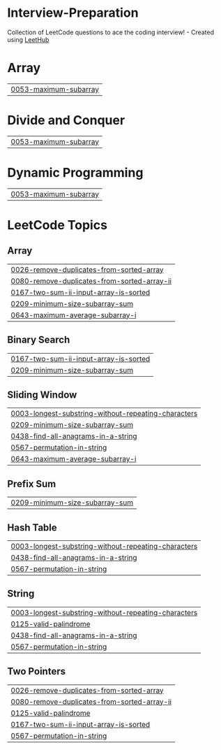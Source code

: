# Interview-Preparation
Collection of LeetCode questions to ace the coding interview! - Created using [LeetHub](https://github.com/QasimWani/LeetHub)


# Array
|  |
| ------- |
| [0053-maximum-subarray](https://github.com/Seshasai14/Interview-Preparation/tree/master/0053-maximum-subarray) |
# Divide and Conquer
|  |
| ------- |
| [0053-maximum-subarray](https://github.com/Seshasai14/Interview-Preparation/tree/master/0053-maximum-subarray) |
# Dynamic Programming
|  |
| ------- |
| [0053-maximum-subarray](https://github.com/Seshasai14/Interview-Preparation/tree/master/0053-maximum-subarray) |
<!---LeetCode Topics Start-->
# LeetCode Topics
## Array
|  |
| ------- |
| [0026-remove-duplicates-from-sorted-array](https://github.com/Seshasai14/Interview-Preparation/tree/master/0026-remove-duplicates-from-sorted-array) |
| [0080-remove-duplicates-from-sorted-array-ii](https://github.com/Seshasai14/Interview-Preparation/tree/master/0080-remove-duplicates-from-sorted-array-ii) |
| [0167-two-sum-ii-input-array-is-sorted](https://github.com/Seshasai14/Interview-Preparation/tree/master/0167-two-sum-ii-input-array-is-sorted) |
| [0209-minimum-size-subarray-sum](https://github.com/Seshasai14/Interview-Preparation/tree/master/0209-minimum-size-subarray-sum) |
| [0643-maximum-average-subarray-i](https://github.com/Seshasai14/Interview-Preparation/tree/master/0643-maximum-average-subarray-i) |
## Binary Search
|  |
| ------- |
| [0167-two-sum-ii-input-array-is-sorted](https://github.com/Seshasai14/Interview-Preparation/tree/master/0167-two-sum-ii-input-array-is-sorted) |
| [0209-minimum-size-subarray-sum](https://github.com/Seshasai14/Interview-Preparation/tree/master/0209-minimum-size-subarray-sum) |
## Sliding Window
|  |
| ------- |
| [0003-longest-substring-without-repeating-characters](https://github.com/Seshasai14/Interview-Preparation/tree/master/0003-longest-substring-without-repeating-characters) |
| [0209-minimum-size-subarray-sum](https://github.com/Seshasai14/Interview-Preparation/tree/master/0209-minimum-size-subarray-sum) |
| [0438-find-all-anagrams-in-a-string](https://github.com/Seshasai14/Interview-Preparation/tree/master/0438-find-all-anagrams-in-a-string) |
| [0567-permutation-in-string](https://github.com/Seshasai14/Interview-Preparation/tree/master/0567-permutation-in-string) |
| [0643-maximum-average-subarray-i](https://github.com/Seshasai14/Interview-Preparation/tree/master/0643-maximum-average-subarray-i) |
## Prefix Sum
|  |
| ------- |
| [0209-minimum-size-subarray-sum](https://github.com/Seshasai14/Interview-Preparation/tree/master/0209-minimum-size-subarray-sum) |
## Hash Table
|  |
| ------- |
| [0003-longest-substring-without-repeating-characters](https://github.com/Seshasai14/Interview-Preparation/tree/master/0003-longest-substring-without-repeating-characters) |
| [0438-find-all-anagrams-in-a-string](https://github.com/Seshasai14/Interview-Preparation/tree/master/0438-find-all-anagrams-in-a-string) |
| [0567-permutation-in-string](https://github.com/Seshasai14/Interview-Preparation/tree/master/0567-permutation-in-string) |
## String
|  |
| ------- |
| [0003-longest-substring-without-repeating-characters](https://github.com/Seshasai14/Interview-Preparation/tree/master/0003-longest-substring-without-repeating-characters) |
| [0125-valid-palindrome](https://github.com/Seshasai14/Interview-Preparation/tree/master/0125-valid-palindrome) |
| [0438-find-all-anagrams-in-a-string](https://github.com/Seshasai14/Interview-Preparation/tree/master/0438-find-all-anagrams-in-a-string) |
| [0567-permutation-in-string](https://github.com/Seshasai14/Interview-Preparation/tree/master/0567-permutation-in-string) |
## Two Pointers
|  |
| ------- |
| [0026-remove-duplicates-from-sorted-array](https://github.com/Seshasai14/Interview-Preparation/tree/master/0026-remove-duplicates-from-sorted-array) |
| [0080-remove-duplicates-from-sorted-array-ii](https://github.com/Seshasai14/Interview-Preparation/tree/master/0080-remove-duplicates-from-sorted-array-ii) |
| [0125-valid-palindrome](https://github.com/Seshasai14/Interview-Preparation/tree/master/0125-valid-palindrome) |
| [0167-two-sum-ii-input-array-is-sorted](https://github.com/Seshasai14/Interview-Preparation/tree/master/0167-two-sum-ii-input-array-is-sorted) |
| [0567-permutation-in-string](https://github.com/Seshasai14/Interview-Preparation/tree/master/0567-permutation-in-string) |
<!---LeetCode Topics End-->